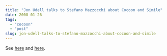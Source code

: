 ```yaml
---
title: "Jon Udell talks to Stefano Mazzocchi about Cocoon and Simile"
date: 2008-01-26
tags: 
  - "cocoon"
  - "post"
slug: jon-udell-talks-to-stefano-mazzocchi-about-cocoon-and-simile
---
```


See [here](http://blog.jonudell.net/2008/01/26/a-conversation-with-stefano-mazzocchi-about-cocoon-and-simile/) and [here](http://itc.conversationsnetwork.org/shows/detail3513.html).
